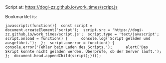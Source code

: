 
Script at:
https://dogi-zz.github.io/work_times/script.js

Bookmarklet is:
```
javascript:(function(){  const script = document.createElement('script');  script.src = 'https://dogi-zz.github.io/work_times/script.js';  script.type = 'text/javascript';  script.onload = function() {      console.log('Script geladen und ausgeführt.');  };  script.onerror = function() {      console.error('Fehler beim Laden des Scripts.');      alert('Das Skript konnte nicht geladen werden. Überprüfe, ob der Server läuft.');  };  document.head.appendChild(script);})();
```
